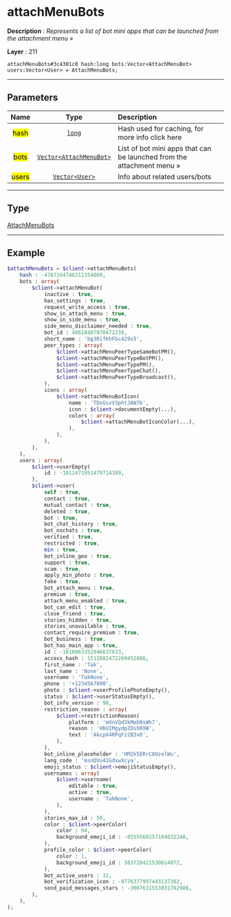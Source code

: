 # attachMenuBots

**Description** : *Represents a list of bot mini apps that can be launched from the attachment menu »*

**Layer** : 211

```tl
attachMenuBots#3c4301c0 hash:long bots:Vector<AttachMenuBot> users:Vector<User> = AttachMenuBots;
```

---

## Parameters

| Name | Type | Description |
| :---: | :---: | :--- |
| <mark>hash</mark> | [`long`](type/long) | Hash used for caching, for more info click here |
| <mark>bots</mark> | [`Vector<AttachMenuBot>`](type/AttachMenuBot) | List of bot mini apps that can be launched from the attachment menu » |
| <mark>users</mark> | [`Vector<User>`](type/User) | Info about related users/bots |

---

## Type

[AttachMenuBots](type/AttachMenuBots)

---

## Example

```php
$attachMenuBots = $client->attachMenuBots(
	hash : -4787164746311354809,
	bots : array(
		$client->attachMenuBot(
			inactive : true,
			has_settings : true,
			request_write_access : true,
			show_in_attach_menu : true,
			show_in_side_menu : true,
			side_menu_disclaimer_needed : true,
			bot_id : 48618487070472238,
			short_name : 'bg3RifKhFGc429s5',
			peer_types : array(
				$client->attachMenuPeerTypeSameBotPM(),
				$client->attachMenuPeerTypeBotPM(),
				$client->attachMenuPeerTypePM(),
				$client->attachMenuPeerTypeChat(),
				$client->attachMenuPeerTypeBroadcast(),
			),
			icons : array(
				$client->attachMenuBotIcon(
					name : 'TDxGsvV3phtJAN7b',
					icon : $client->documentEmpty(...),
					colors : array(
						$client->attachMenuBotIconColor(...),
					),
				),
			),
		),
	),
	users : array(
		$client->userEmpty(
			id : -1812471951479714109,
		),
		$client->user(
			self : true,
			contact : true,
			mutual_contact : true,
			deleted : true,
			bot : true,
			bot_chat_history : true,
			bot_nochats : true,
			verified : true,
			restricted : true,
			min : true,
			bot_inline_geo : true,
			support : true,
			scam : true,
			apply_min_photo : true,
			fake : true,
			bot_attach_menu : true,
			premium : true,
			attach_menu_enabled : true,
			bot_can_edit : true,
			close_friend : true,
			stories_hidden : true,
			stories_unavailable : true,
			contact_require_premium : true,
			bot_business : true,
			bot_has_main_app : true,
			id : -1816063352946637633,
			access_hash : 1512882472269452886,
			first_name : 'Tak',
			last_name : 'None',
			username : 'TakNone',
			phone : '+1234567890',
			photo : $client->userProfilePhotoEmpty(),
			status : $client->userStatusEmpty(),
			bot_info_version : 98,
			restriction_reason : array(
				$client->restrictionReason(
					platform : 'mXnVQd3kMebNsWh7',
					reason : 'HbUIMgydpZDshRXW',
					text : 'AkcpX4RPqFz2B3x0',
				),
			),
			bot_inline_placeholder : 'HM2k5ERrC8UzelWu',
			lang_code : 'msnDVu41GdxwXcya',
			emoji_status : $client->emojiStatusEmpty(),
			usernames : array(
				$client->username(
					editable : true,
					active : true,
					username : 'TakNone',
				),
			),
			stories_max_id : 50,
			color : $client->peerColor(
				color : 94,
				background_emoji_id : -8555560257104032248,
			),
			profile_color : $client->peerColor(
				color : 1,
				background_emoji_id : 383720421530614072,
			),
			bot_active_users : 31,
			bot_verification_icon : -8776377997443137382,
			send_paid_messages_stars : -3067631553831782986,
		),
	),
);
```